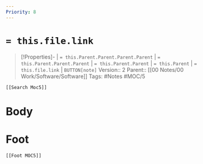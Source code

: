 ```yaml
---
Priority: 8
---
```

# `= this.file.link`
>[!Properties]- | `= this.Parent.Parent.Parent.Parent` |  `= this.Parent.Parent.Parent` | `= this.Parent.Parent` | `= this.Parent` | `= this.file.link` | `BUTTON[note]`
>Version:: 2
>Parent:: [[00 Notes/00 Work/Software/Software]]
>Tags: #Notes #MOC/5
```meta-bind-embed
[[Search Moc5]]
```
# Body









# Foot
```meta-bind-embed
[[Foot MOC5]]
```